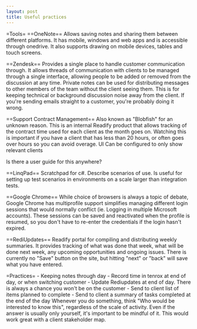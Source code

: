 ```yaml
---
layout: post
title: Useful practices
---
```



=Tools=
==OneNote==
Allows saving notes and sharing them between different platforms. It has mobile, windows and web apps and is accessible through onedrive. It also supports drawing on mobile devices, tables and touch screens.

==Zendesk==
Provides a single place to handle customer communication through. It allows threads of communication with clients to be managed through a single interface, allowing people to be added or removed from the discussion at any time. Private notes can be used for distributing messages to other members of the team without the client seeing them. This is for keeping technical or background discussion noise away from the client. If you're sending emails straight to a customer, you're probably doing it wrong.

==Support Contract Management==
Also known as "Blobfish" for an unknown reason. This is an internal Readify product that allows tracking of the contract time used for each client as the month goes on. Watching this is important if you have a client that has less than 20 hours, or often goes over hours so you can avoid overage. UI Can be configured to only show relevant clients

Is there a user guide for this anywhere?

==LinqPad==
Scratchpad for c#. Describe scenarios of use. Is useful for setting up test scenarios in environments on a scale larger than integration tests.

==Google Chrome==
While choice of browsers is always a topic of debate, Google Chrome has multiprofile support simplifies managing different login sessions that would normally conflict (ie. Logging in multiple Microsoft accounts). These sessions can be saved and reactivated when the profile is resumed, so you don't have to re-enter the credentials if the login hasn't expired. 

==RediUpdates==
Readify portal for compiling and distributing weekly summaries. It provides tracking of what was done that week, what will be done next week, any upcoming opportunities and ongoing issues. There is currently no "Save" button on the site, but hitting "next" or "back" will save what you have entered.

=Practices=
	- Keeping notes through day
	- Record time in tenrox at end of day, or when switching customer
	- Update Rediupdates at end of day. There is always a chance you won't be on the customer
	- Send to client list of items planned to complete
	- Send to client a summary of tasks completed at the end of the day
Whenever you do something, think "Who would be interested to know this", regardless of the scale of activity. Even if the answer is usually only yourself, it's important to be mindful of it. This would work great with a client stakeholder map.